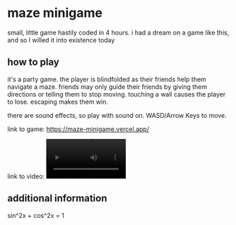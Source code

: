 # maze minigame

small, little game hastily coded in 4 hours. i had a dream on a game like this, and so I willed it into existence today

## how to play

it's a party game. the player is blindfolded as their friends help them navigate a maze.
friends may only guide their friends by giving them directions or telling them to stop moving. 
touching a wall causes the player to lose. escaping makes them win.

there are sound effects, so play with sound on. WASD/Arrow Keys to move.

link to game: https://maze-minigame.vercel.app/

link to video: <video src='https://github.com/user-attachments/assets/162a8433-f01f-4df1-9d95-6f03355197f0' width=180/>


## additional information
sin^2x + cos^2x = 1
